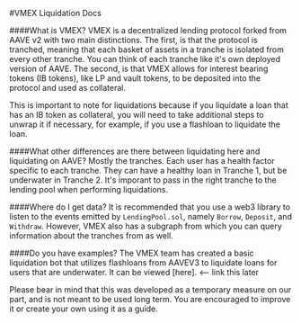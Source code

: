 #VMEX Liquidation Docs

####What is VMEX?
VMEX is a decentralized lending protocol forked from AAVE v2 with two main distinctions. The first, is that the protocol is tranched, meaning that each basket of assets in a tranche is isolated from every other tranche. You can think of each tranche like it's own deployed version of AAVE. The second, is that VMEX allows for interest bearing tokens (IB tokens), like LP and vault tokens, to be deposited into the protocol and used as collateral.

This is important to note for liquidations because if you liquidate a loan that has an IB token as collateral, you will need to take additional steps to unwrap it if necessary, for example, if you use a flashloan to liquidate the loan. 


####What other differences are there between liquidating here and liquidating on AAVE?
Mostly the tranches. Each user has a health factor specific to each tranche. They can have a healthy loan in Tranche 1, but be underwater in Tranche 2. It's imporant to pass in the right tranche to the lending pool when performing liquidations.  


####Where do I get data?
It is recommended that you use a web3 library to listen to the events emitted by  `LendingPool.sol`, namely `Borrow`, `Deposit`, and `Withdraw`. However, VMEX also has a subgraph from which you can query information about the tranches from as well.  


####Do you have examples? 
The VMEX team has created a basic liquidation bot that utilizes flashloans from AAVEV3 to liquidate loans for users that are underwater. It can be viewed [here]. <-- link this later

Please bear in mind that this was developed as a temporary measure on our part, and is not meant to be used long term. You are encouraged to improve it or create your own using it as a guide.



